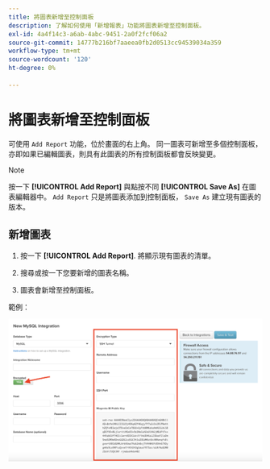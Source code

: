 ```yaml
---
title: 將圖表新增至控制面板
description: 了解如何使用「新增報表」功能將圖表新增至控制面板。
exl-id: 4a4f14c3-a6ab-4abc-9451-2a0f2fcf06a2
source-git-commit: 14777b216bf7aaeea0fb2d0513cc94539034a359
workflow-type: tm+mt
source-wordcount: '120'
ht-degree: 0%

---
```


# 將圖表新增至控制面板

可使用 `Add Report` 功能，位於畫面的右上角。 同一圖表可新增至多個控制面板，亦即如果已編輯圖表，則具有此圖表的所有控制面板都會反映變更。

>[!NOTE]
>
>按一下 **[!UICONTROL Add Report]** 與點按不同 **[!UICONTROL Save As]** 在圖表編輯器中。 `Add Report` 只是將圖表添加到控制面板， `Save As` 建立現有圖表的版本。

## 新增圖表

1. 按一下 **[!UICONTROL Add Report]**. 將顯示現有圖表的清單。

1. 搜尋或按一下您要新增的圖表名稱。

1. 圖表會新增至控制面板。

範例：

![新增圖表](../../assets/sql-integration-encrypted-yes.png)
